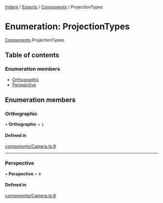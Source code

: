 [trident](../README.md) / [Exports](../modules.md) / [Components](../modules/Components.md) / ProjectionTypes

# Enumeration: ProjectionTypes

[Components](../modules/Components.md).ProjectionTypes

## Table of contents

### Enumeration members

- [Orthographic](Components.ProjectionTypes.md#orthographic)
- [Perspective](Components.ProjectionTypes.md#perspective)

## Enumeration members

### Orthographic

• **Orthographic** = `1`

#### Defined in

[components/Camera.ts:9](https://github.com/AIFanatic/Trident/blob/a1de164/src/components/Camera.ts#L9)

___

### Perspective

• **Perspective** = `0`

#### Defined in

[components/Camera.ts:8](https://github.com/AIFanatic/Trident/blob/a1de164/src/components/Camera.ts#L8)
